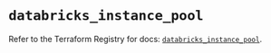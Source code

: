 # `databricks_instance_pool`

Refer to the Terraform Registry for docs: [`databricks_instance_pool`](https://registry.terraform.io/providers/databricks/databricks/1.85.0/docs/resources/instance_pool).
